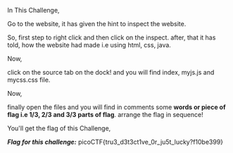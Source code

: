 In This Challenge,

Go to the website, it has given the hint to inspect the website.


So, first step to right click and then click on the inspect.
after, that it has told, how the website had made i.e using html, css, java.

Now,

 click on the source tab on the dock! and you will find index, myjs.js and mycss.css file.

Now,

 finally open the files and you will find in comments some **words or piece of flag i.e 1/3, 2/3 and 3/3 parts of flag**.
 arrange the flag in sequence!

 You'll get the flag of this Challenge,

***Flag for this challenge:***  picoCTF{tru3_d3t3ct1ve_0r_ju5t_lucky?f10be399}